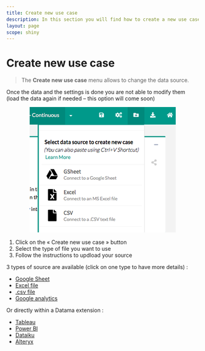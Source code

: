 ```yaml
---
title: Create new use case
description: In this section you will find how to create a new use case
layout: page
scope: shiny
---
```

# Create new use case

> The **Create new use case** menu allows to change the data source.

Once the data and the settings is done you are not able to modify them (load the data again if needed – this option will come soon)

<center> <img src="general/admin/create_use_case/images/CreateUseCase.png" alt="Create new use case" /> </center>


1. Click on the « Create new use case » button
2. Select the type of file you want to use
3. Follow the instructions to updload your source

3 types of source are available (click on one type to have more details) :

* [Google Sheet](general/admin/create_use_case/google_sheet.md)
* [Excel file](general/admin/create_use_case/excel_file.md)
* [.csv file](general/admin/create_use_case/csv_file.md)
* [Google analytics](general/admin/create_use_case/google_analytics.md)

Or directly within a Datama extension :

* [Tableau](general/admin/create_use_case/extensions/extension_tableau.md)
* [Power BI](general/admin/create_use_case/extensions/extension_powerBI.md)
* [Dataiku](general/admin/create_use_case/extensions/extension_DataIku.md)
* [Alteryx](general/admin/create_use_case/extensions/extension_Alteryx.md)
